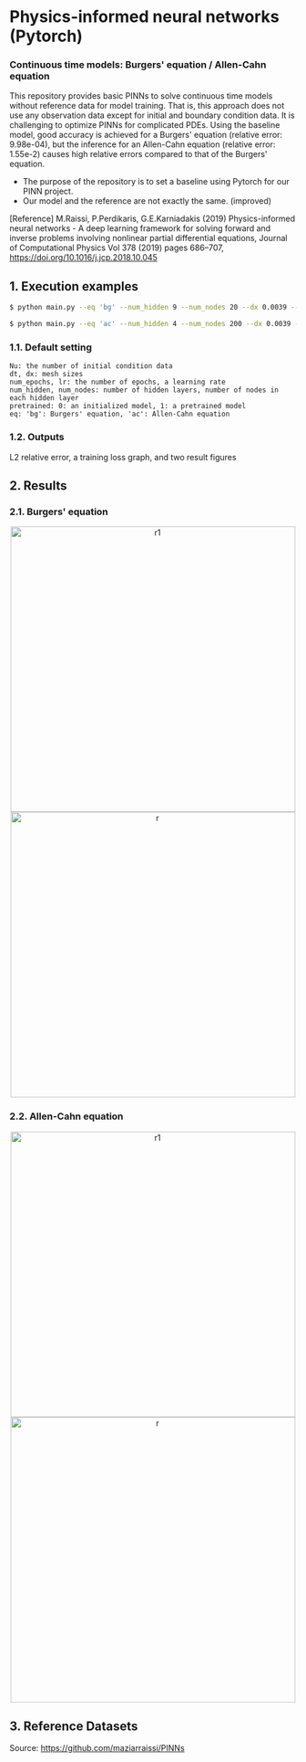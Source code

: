# Physics-informed neural networks (Pytorch)
### Continuous time models: Burgers' equation / Allen-Cahn equation
This repository provides basic PINNs to solve continuous time models without reference data for model training. That is, this approach does not use any observation data except for initial and boundary condition data. It is challenging to optimize PINNs for complicated PDEs. Using the baseline model, good accuracy is achieved for a Burgers' equation (relative error: 9.98e-04), but the inference for an Allen-Cahn equation (relative error: 1.55e-2) causes high relative errors compared to that of the Burgers' equation.

* The purpose of the repository is to set a baseline using Pytorch for our PINN project.
* Our model and the reference are not exactly the same. (improved)

[Reference] M.Raissi, P.Perdikaris, G.E.Karniadakis (2019) Physics-informed neural networks - A deep learning framework for solving forward and inverse problems involving nonlinear partial differential equations, Journal of Computational Physics Vol 378 (2019) pages 686–707, https://doi.org/10.1016/j.jcp.2018.10.045

## 1. Execution examples
```bash
$ python main.py --eq 'bg' --num_hidden 9 --num_nodes 20 --dx 0.0039 --dt 0.01                                 
```
```bash
$ python main.py --eq 'ac' --num_hidden 4 --num_nodes 200 --dx 0.0039 --dt 0.01                                    
```
### 1.1. Default setting
```
Nu: the number of initial condition data
dt, dx: mesh sizes
num_epochs, lr: the number of epochs, a learning rate 
num_hidden, num_nodes: number of hidden layers, number of nodes in each hidden layer 
pretrained: 0: an initialized model, 1: a pretrained model
eq: 'bg': Burgers' equation, 'ac': Allen-Cahn equation
```
### 1.2. Outputs
L2 relative error, a training loss graph, and two result figures

## 2. Results
### 2.1. Burgers' equation
<p align="center">
<img width="500" alt="r1" src="https://user-images.githubusercontent.com/52735725/172101128-a5aedd20-a871-42ef-b748-9cae98fc1ab0.png">
<img width="500" alt="r" src="https://user-images.githubusercontent.com/52735725/164943040-a356729e-795e-42ed-b37a-9abf6fa8bb46.png">
</p>

### 2.2. Allen-Cahn equation
<p align="center">
<img width="500" alt="r1" src="https://user-images.githubusercontent.com/52735725/172295341-3a57246b-75d5-49aa-a553-70aea9be8df3.png">
<img width="500" alt="r" src="https://user-images.githubusercontent.com/52735725/172295382-e49def99-b90a-45ba-9af8-dfb93d7fbe99.png">
</p>

## 3. Reference Datasets
Source: https://github.com/maziarraissi/PINNs




